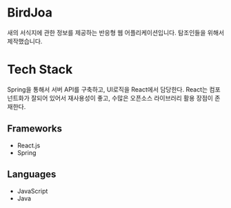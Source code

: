 # BirdJoa
새의 서식지에 관한 정보를 제공하는 반응형 웹 어플리케이션입니다.
탐조인들을 위해서 제작했습니다.
# Tech Stack

Spring을 통해서 서버 API를 구축하고, UI로직을 React에서 담당한다. React는 컴포넌트화가 잘되어 있어서 재사용성이 좋고, 수많은 오픈소스 라이브러리 활용 장점이 존재한다.
## Frameworks
- React.js
- Spring

## Languages
- JavaScript
- Java
